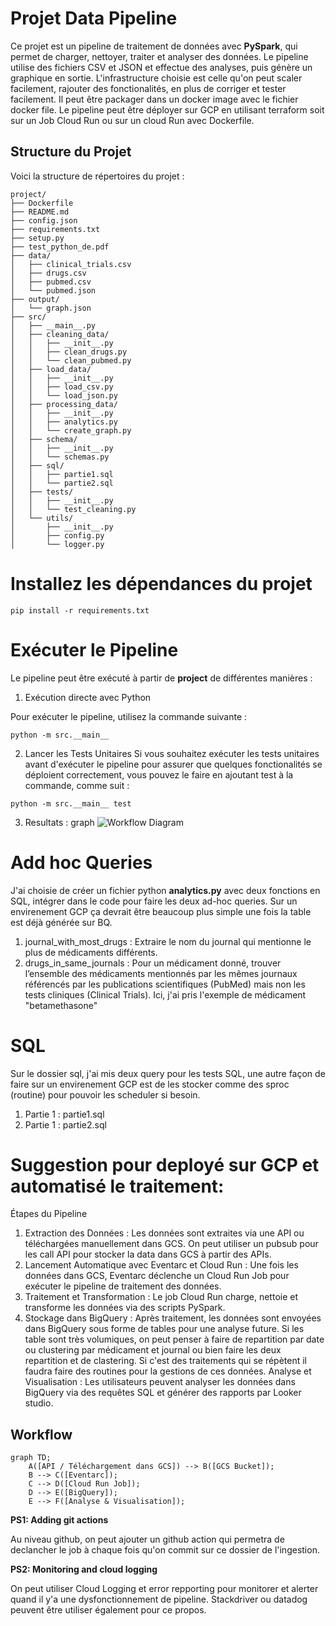 # Projet Data Pipeline

Ce projet est un pipeline de traitement de données avec **PySpark**, qui permet de charger, nettoyer, traiter et analyser des données. Le pipeline utilise des fichiers CSV et JSON et effectue des analyses, puis génère un graphique en sortie. L'infrastructure choisie est celle qu'on peut scaler facilement, rajouter des fonctionalités, en plus de corriger et tester facilement. Il peut être packager dans un docker image avec le fichier docker file. 
Le pipeline peut être déployer sur GCP en utilisant terraform soit sur un Job Cloud Run ou sur un cloud Run avec Dockerfile. 

## Structure du Projet

Voici la structure de répertoires du projet :

```plaintext
project/
├── Dockerfile
├── README.md
├── config.json
├── requirements.txt
├── setup.py
├── test_python_de.pdf
├── data/
│   ├── clinical_trials.csv
│   ├── drugs.csv
│   ├── pubmed.csv
│   └── pubmed.json
├── output/
│   └── graph.json
├── src/
│   ├── __main__.py
│   ├── cleaning_data/
│   │   ├── __init__.py
│   │   ├── clean_drugs.py
│   │   └── clean_pubmed.py
│   ├── load_data/
│   │   ├── __init__.py
│   │   ├── load_csv.py
│   │   └── load_json.py
│   ├── processing_data/
│   │   ├── __init__.py
│   │   ├── analytics.py
│   │   └── create_graph.py
│   ├── schema/
│   │   ├── __init__.py
│   │   └── schemas.py
│   ├── sql/
│   │   ├── partie1.sql
│   │   └── partie2.sql
│   ├── tests/
│   │   ├── __init__.py
│   │   └── test_cleaning.py
│   └── utils/
│       ├── __init__.py
│       ├── config.py
│       └── logger.py
```
# Installez les dépendances du projet
```pip install -r requirements.txt```

# Exécuter le Pipeline

Le pipeline peut être exécuté  à partir de **project** de différentes manières :

1. Exécution directe avec Python

Pour exécuter le pipeline, utilisez la commande suivante :

```python -m src.__main__```

2. Lancer les Tests Unitaires
Si vous souhaitez exécuter les tests unitaires avant d'exécuter le pipeline pour assurer que quelques fonctionalités se déploient correctement, vous pouvez le faire en ajoutant test à la commande, comme suit :

```python -m src.__main__ test```

3. Resultats : graph
![Workflow Diagram](./Resultats-graph.png)

# Add hoc Queries 
J'ai choisie de créer un fichier python **analytics.py** avec deux fonctions en SQL, intégrer dans le code pour faire  les deux ad-hoc queries. Sur un envirenement GCP ça devrait être beaucoup plus simple une fois la table est déjà générée sur BQ. 
1. journal_with_most_drugs : Extraire le nom du journal qui mentionne le plus de médicaments différents.
2. drugs_in_same_journals : Pour un médicament donné, trouver l’ensemble des médicaments mentionnés par les mêmes journaux référencés par les publications scientifiques (PubMed) mais non les tests cliniques (Clinical Trials). Ici, j'ai pris l'exemple de médicament "betamethasone"

# SQL 

Sur le dossier sql, j'ai mis deux query pour les tests SQL, une autre façon de faire sur un envirenement GCP est de les stocker comme des sproc (routine) pour pouvoir les scheduler si besoin. 
1. Partie 1 : partie1.sql
2. Partie 1 : partie2.sql

#  Suggestion pour deployé sur GCP et automatisé le traitement:

Étapes du Pipeline
1. Extraction des Données : Les données sont extraites via une API ou téléchargées manuellement dans GCS. On peut utiliser un pubsub pour les call API pour stocker la data dans GCS à partir des APIs.
2. Lancement Automatique avec Eventarc et Cloud Run : Une fois les données dans GCS, Eventarc déclenche un Cloud Run Job pour exécuter le pipeline de traitement des données.
3. Traitement et Transformation : Le job Cloud Run charge, nettoie et transforme les données via des scripts PySpark.
4. Stockage dans BigQuery : Après traitement, les données sont envoyées dans BigQuery sous forme de tables pour une analyse future. Si les table sont très volumiques, on peut penser à faire de repartition par date ou clustering par médicament et journal ou bien faire les deux repartition et de clastering. Si c'est des traitements qui se répètent il faudra faire des routines pour la gestions de ces données.
Analyse et Visualisation : Les utilisateurs peuvent analyser les données dans BigQuery via des requêtes SQL et générer des rapports par Looker studio.

## Workflow

```mermaid
graph TD;
    A([API / Téléchargement dans GCS]) --> B([GCS Bucket]);
    B --> C([Eventarc]);
    C --> D([Cloud Run Job]);
    D --> E([BigQuery]);
    E --> F([Analyse & Visualisation]);
```
**PS1: Adding git actions**

Au niveau github, on peut ajouter un github action qui permetra de declancher le job à chaque fois qu'on commit sur ce dossier de l'ingestion. 

**PS2: Monitoring and cloud logging**

On peut utiliser Cloud Logging et error repporting pour monitorer et alerter quand il y'a une dysfonctionnement de pipeline. Stackdriver ou datadog peuvent être utiliser également pour ce propos. 
